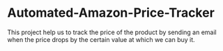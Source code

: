 # Automated-Amazon-Price-Tracker
This project help us to track the price of the product by sending an email when the price drops by the certain value at which we can buy it.

